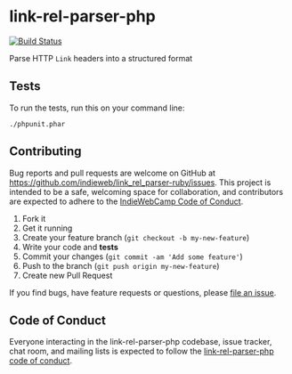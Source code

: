 # link-rel-parser-php

[![Build Status](https://travis-ci.org/indieweb/link-rel-parser-php.png?branch=master)](http://travis-ci.org/indieweb/link-rel-parser-php)

Parse HTTP `Link` headers into a structured format

## Tests

To run the tests, run this on your command line:

```
./phpunit.phar
```


## Contributing

Bug reports and pull requests are welcome on GitHub at https://github.com/indieweb/link_rel_parser-ruby/issues. This project is intended to be a safe, welcoming space for collaboration, and contributors are expected to adhere to the [IndieWebCamp Code of Conduct](https://indiewebcamp.com/code-of-conduct).

1. Fork it
2. Get it running
3. Create your feature branch (`git checkout -b my-new-feature`)
4. Write your code and **tests**
5. Commit your changes (`git commit -am 'Add some feature'`)
6. Push to the branch (`git push origin my-new-feature`)
7. Create new Pull Request

If you find bugs, have feature requests or questions, please
[file an issue](https://github.com/indieweb/link-rel-parser-php/issues).


## Code of Conduct

Everyone interacting in the link-rel-parser-php codebase, issue tracker, chat room, and mailing lists is expected to follow the [link-rel-parser-php code of conduct](https://indiewebcamp.com/code-of-conduct).
